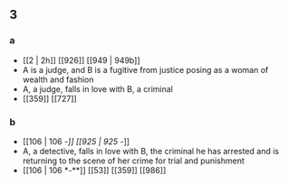 ## 3
### a
- [[2 | 2h]] [[926]] [[949 | 949b]] 
- A is a judge, and B is a fugitive from justice posing as a woman of wealth and fashion
- A, a judge, falls in love with B, a criminal
- [[359]] [[727]] 

### b
- [[106 | 106 -*]] [[925 | 925 -*]] 
- A, a detective, falls in love with B, the criminal he has arrested and is returning to the scene of her crime for trial and punishment
- [[106 | 106 *-**]] [[53]] [[359]] [[986]] 


